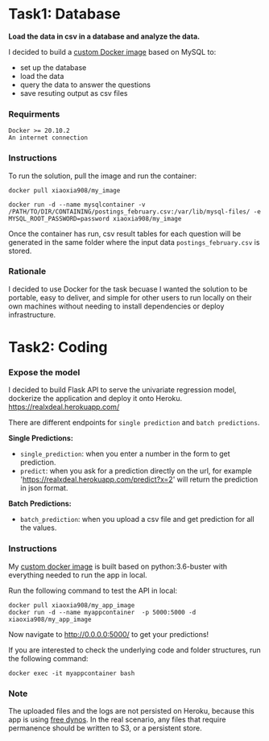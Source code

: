 
# Task1: Database

**Load the data in csv in a database and analyze the data.**

I decided to build a [custom Docker image](https://hub.docker.com/r/xiaoxia908/my_image) based on MySQL to: 

- set up the database
- load the data
- query the data to answer the questions 
- save resuting output as csv files

### Requirments

    Docker >= 20.10.2
    An internet connection

### Instructions

To run the solution, pull the image and run the container:

```
docker pull xiaoxia908/my_image

docker run -d --name mysqlcontainer -v /PATH/TO/DIR/CONTAINING/postings_february.csv:/var/lib/mysql-files/ -e MYSQL_ROOT_PASSWORD=password xiaoxia908/my_image
```

Once the container has run, csv result tables for each question will be generated in the same folder where the input data `postings_february.csv` is stored. 

### Rationale

I decided to use Docker for the task becuase I wanted the solution to be portable, easy to deliver, and simple for other users to run locally on their own machines without needing to install dependencies or deploy infrastructure.


# Task2: Coding

### Expose the model

I decided to build Flask API to serve the univariate regression model, dockerize the application and deploy it onto Heroku.  https://realxdeal.herokuapp.com/

There are different endpoints for `single prediction` and `batch predictions`.

**Single Predictions:**

- `single_prediction`: when you enter a number in the form to get prediction.
- `predict`: when you ask for a prediction directly on the url, for example 
'https://realxdeal.herokuapp.com/predict?x=2' will return the prediction in json format.

    
**Batch Predictions:** 

- `batch_prediction`: when you upload a csv file and get prediction for all the values. 

### Instructions

My [custom docker image](https://hub.docker.com/r/xiaoxia908/my_app_image) is built based on python:3.6-buster with everything needed to run the app in local. 

Run the following command to test the API in local:
```
docker pull xiaoxia908/my_app_image
docker run -d --name myappcontainer  -p 5000:5000 -d xiaoxia908/my_app_image
```

Now navigate to http://0.0.0.0:5000/ to get your predictions!

If you are interested to check the underlying code and folder structures, run the following command:

```
docker exec -it myappcontainer bash
```

### Note 

The uploaded files and the logs are not persisted on Heroku, because this app is using [free dynos](https://devcenter.heroku.com/articles/dynos#ephemeral-filesystem). In the real scenario, any files that require permanence should be written to S3, or a persistent store. 